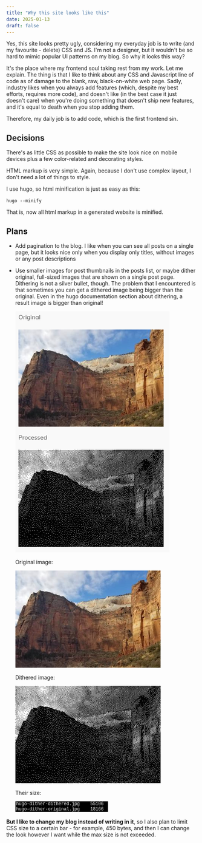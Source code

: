 ```yaml
---
title: "Why this site looks like this"
date: 2025-01-13
draft: false
---
```


Yes, this site looks pretty ugly, considering my everyday job is to write (and
my favourite - delete) CSS and JS. I'm not a designer, but it wouldn't be so
hard to mimic popular UI patterns on my blog. So why it looks this way?

<!--more-->

It's the place where my frontend soul taking rest from my work. Let me explain.
The thing is that I like to think about any CSS and Javascript line of code as
of damage to the blank, raw, black-on-white web page. Sadly, industry likes
when you always add features (which, despite my best efforts, requires more
code), and doesn't like (in the best case it just doesn't care) when you're
doing something that doesn't ship new features, and it's equal to death when
you stop adding them.

Therefore, my daily job is to add code, which is the first frontend sin.

## Decisions

There's as little  CSS as possible to make the site look nice on mobile devices
plus a few color-related and decorating styles.

HTML markup is very simple. Again, because I don't use complex layout, I don't
need a lot of things to style.

I use hugo, so html minification is just as easy as this:

```
hugo --minify
```

That is, now all html markup in a generated website is minified.


## Plans

- Add pagination to the blog. I like when you can see all posts on a single
  page, but it looks nice only when you display only titles, without images or
  any post descriptions
- Use smaller images for post thumbnails in the posts list, or maybe dither
  original, full-sized images that are shown on a single post page. Dithering is
  not a silver bullet, though. The problem that I encountered is that sometimes you
  can get a dithered image being bigger than the original. Even in the hugo
  documentation section about dithering, a result image is bigger than
  original!

  ![](hugo-dither-documentation.png)

  Original image:

  ![](hugo-dither-original.jpg)

  Dithered image:

  ![](hugo-dither-dithered.jpg)

  Their size:

  ![](hugo-dithered-sizes.png)

**But I like to change my blog instead of writing in it**, so I also plan to limit
CSS size to a certain bar - for example, 450 bytes, and then I can change the look
however I want while the max size is not exceeded.
